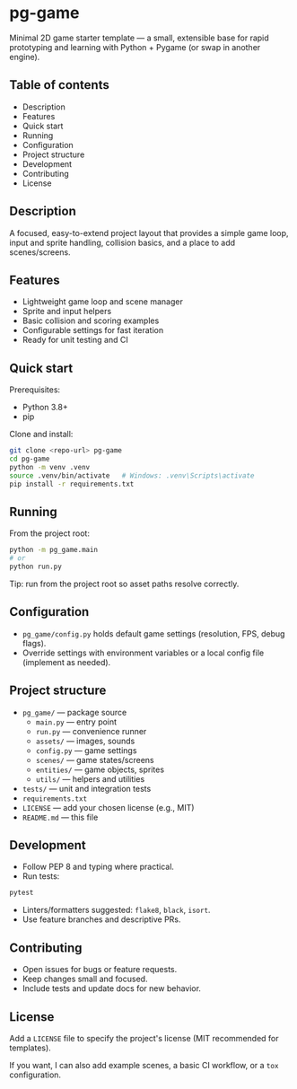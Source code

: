 # pg-game

Minimal 2D game starter template — a small, extensible base for rapid prototyping and learning with Python + Pygame (or swap in another engine).

## Table of contents
- Description
- Features
- Quick start
- Running
- Configuration
- Project structure
- Development
- Contributing
- License

## Description
A focused, easy-to-extend project layout that provides a simple game loop, input and sprite handling, collision basics, and a place to add scenes/screens.

## Features
- Lightweight game loop and scene manager
- Sprite and input helpers
- Basic collision and scoring examples
- Configurable settings for fast iteration
- Ready for unit testing and CI

## Quick start
Prerequisites:
- Python 3.8+
- pip

Clone and install:
```bash
git clone <repo-url> pg-game
cd pg-game
python -m venv .venv
source .venv/bin/activate   # Windows: .venv\Scripts\activate
pip install -r requirements.txt
```

## Running
From the project root:
```bash
python -m pg_game.main
# or
python run.py
```
Tip: run from the project root so asset paths resolve correctly.

## Configuration
- `pg_game/config.py` holds default game settings (resolution, FPS, debug flags).
- Override settings with environment variables or a local config file (implement as needed).

## Project structure
- `pg_game/`         — package source
  - `main.py`        — entry point
  - `run.py`         — convenience runner
  - `assets/`        — images, sounds
  - `config.py`      — game settings
  - `scenes/`        — game states/screens
  - `entities/`      — game objects, sprites
  - `utils/`         — helpers and utilities
- `tests/`           — unit and integration tests
- `requirements.txt`
- `LICENSE`          — add your chosen license (e.g., MIT)
- `README.md`        — this file

## Development
- Follow PEP 8 and typing where practical.
- Run tests:
```bash
pytest
```
- Linters/formatters suggested: `flake8`, `black`, `isort`.
- Use feature branches and descriptive PRs.

## Contributing
- Open issues for bugs or feature requests.
- Keep changes small and focused.
- Include tests and update docs for new behavior.

## License
Add a `LICENSE` file to specify the project's license (MIT recommended for templates).

If you want, I can also add example scenes, a basic CI workflow, or a `tox` configuration.